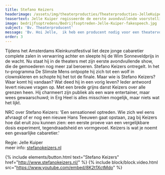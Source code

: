 ```yaml
---
title: Stefano Keizers
headerimage: /assets/img/theaterproducties/Theaterproducties-JelleKuiper-StefanoKeizers.jpg
teasertext: Jelle Kuiper regisseerde de eerste avondvullende voorstelling van cabarettalent Stefano Keizers
image: bedrijfsoptredens/Bedrijfsoptreden-Jelle-Kuiper-fakespeech.jpg
subject: 'Bv. Theaterproducent'
message: 'Bv. Hoi Jelle,  ik heb een producent nodig voor een theatervoorstelling die ik op aan het zetten ben. Wil je een keertje koffie drinken? Groetjes, Charlotte'
order: 3
---
```


Tijdens het Amsterdams Kleinkunstfestival liet deze jonge cabaretier complete zalen in verwarring achter en sleepte hij de Wim Sonneveldprijs in de wacht. Nu staat hij in de theaters met zijn eerste avondvullende show, die de gemoederen nog meer zal beroeren. Stefano Keizers ontregelt. In het tv-programma De Slimste Mens ontpopte hij zich tot een wolf in clownskleren en schopte hij het tot de finale. Maar wie is Stefano Keizers? Waar komt hij vandaan? Wat deed hij in een vorig leven? Ieder antwoord levert nieuwe vragen op. Met een brede grijns danst Keizers over alle grenzen heen. Hij charmeert zijn publiek als een ware entertainer, maar wees gewaarschuwd; in Erg Heel is alles misschien mogelijk, maar niets wat het lijkt.

NRC over Stefano Keizers: 'Een sensationeel optreden. Wie zich wel eens afvraagt of er nog een nieuwe Hans Teeuwen gaat opstaan, zag bij Keizers hoe dat eruit zou kunnen zien: een eerste proeve van een vergelijkbare dosis experiment, tegendraadsheid en vormgevoel. Keizers is wat je noemt een gevaarlijke cabaretier.'

Regie: Jelle Kuiper<br>
meer info: [stefanokeizers.nl](http://stefanokeizers.nl)


{% include elements/button.html text="Stefano Keizers" href="http://www.stefanokeizers.nl/" %}
{% include block/block.video.html src="https://www.youtube.com/embed/8K2t1XctMdo" %}